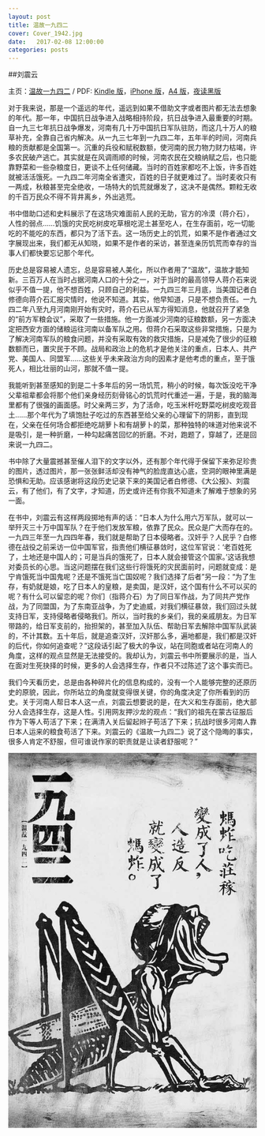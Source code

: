 ```yaml
---
layout: post
title: 温故一九四二
cover: Cover_1942.jpg
date:   2017-02-08 12:00:00
categories: posts
---
```

##刘震云

主页：[温故一九四二](https://github.com/M-Mono/1942) / PDF: [Kindle 版](https://github.com/M-Mono/1942/raw/master/温故一九四二%20·%20刘震云%20(Kindle).pdf)，[iPhone 版](https://github.com/M-Mono/1942/raw/master/温故一九四二%20·%20刘震云%20(iPhone).pdf)，[A4 版](https://github.com/M-Mono/1942/raw/master/温故一九四二%20·%20刘震云%20(A4).pdf)，[夜读黑版](https://github.com/M-Mono/1942/raw/master/温故一九四二%20·%20刘震云%20(Black).pdf)



对于我来说，那是一个遥远的年代，遥远到如果不借助文字或者图片都无法去想象的年代。那一年，中国抗日战争进入战略相持阶段，抗日战争进入最重要的时期。自一九三七年抗日战争爆发，河南有几十万中国抗日军队驻防，而这几十万人的粮草补充，全靠自己省内解决。从一九三七年到一九四二年，五年半的时间，河南兵粮的贡献都是全国第一。沉重的兵役和赋税数额，使河南的民力物力财力枯竭，许多农民破产逃亡。其实就是在风调雨顺的时候，河南农民在交粮纳赋之后，也只能靠野菜和一些杂粮度日，更谈不上任何储藏。当时的百姓家都吃不上饭，许多百姓就被活活饿死。一九四二年河南全省遭灾，百姓的日子就更难过了。当时麦收只有一两成，秋粮甚至完全绝收，一场特大的饥荒就爆发了，这决不是偶然。颗粒无收的千百万民众不得不背井离乡，外出逃荒。

书中借助口述和史料展示了在这场灾难面前人民的无助，官方的冷漠（蒋介石），人性的弱点……饥饿的灾民吃树皮吃草根吃泥土甚至吃人，在生存面前，吃一切能吃的不能吃的东西，都只为了活下去。这一场历史上的饥荒，如果不是作者通过文字展现出来，我们都无从知晓，如果不是作者的采访，甚至连亲历饥荒而幸存的当事人们都快要忘记那个年代。

历史总是容易被人遗忘，总是容易被人美化，所以作者用了“温故”，温故才能知新。三百万人在当时占据河南人口的十分之一，对于当时的最高领导人蒋介石来说似乎不值一提，他不想百姓，只顾自己的利益。一九四三年三月底，当美国记者白修德向蒋介石汇报灾情时，他说不知道。其实，他早知道，只是不想负责任。一九四二年八至九月河南刚开始有灾时，蒋介石已从军方得知消息，他就召开了紧急的“前方军粮会议”，采取了一些措施。他一方面减少河南的征粮数额，另一方面决定把西安方面的储粮运往河南以备军队之用。但蒋介石采取这些非常措施，只是为了解决河南军队的粮食问题，并没有采取有效的救灾措施，只是减免了很少的征粮数额而已，置灾民于不顾。战局和政治上的危机才是他关注的重点，日本人、共产党、美国人、同盟军……这些关乎未来政治方向的因素才是他考虑的重点，至于饿死人，相比壮丽的山河，那就不值一提。

我能听到甚至感知的到是二十多年后的另一场饥荒，稍小的时候，每次饭没吃干净父辈祖辈都会将那个他们亲身经历刻骨铭心的饥荒时代重述一遍，于是，我的脑海里都有了很强的画面感。时父亲两三岁，为了活命，吃玉米杆吃野菜吃树皮吃观音土……那个年代为了填饱肚子吃过的东西甚至给父亲的心理留下的阴影，直到现在，父亲在任何场合都拒绝吃胡萝卜和有胡萝卜的菜，那种独特的味道对他来说不是吸引，是一种折磨，一种勾起痛苦回忆的折磨。不对，跑题了，穿越了，还是回来说一九四二。

书中除了大量震撼甚至催人泪下的文字以外，还有那个年代得于保留下来弥足珍贵的图片，透过图片，那一张张鲜活却没有神气的脸庞直达心底，空洞的眼神里满是恐惧和无助。应该感谢将这段历史记录下来的美国记者白修德、《大公报》、刘震云，有了他们，有了文字，才知道，历史或许还有你我不知道未了解难于想象的另一面。

在书中，刘震云有这样两段掷地有声的话：“日本人为什么用六万军队，就可以一举歼灭三十万中国军队？在于他们发放军粮，依靠了民众。民众是广大而存在的。一九四三年至一九四四年春，我们就是帮助了日本侵略者。汉奸乎？人民乎？白修德在战役之前采访一位中国军官，指责他们横征暴敛时，这位军官说：‘老百姓死了，土地还是中国人的；可是当兵的饿死了，日本人就会接管这个国家。’这话我想对委员长的心思。当这问题摆在我们这些行将饿死的灾民面前时，问题就变成：是宁肯饿死当中国鬼呢？还是不饿死当亡国奴呢？我们选择了后者”另一段：“为了生存，有奶就是娘，吃了日本人的皇粮，是卖国，是汉奸，这个国有什么不可以买的呢？有什么可以留恋的呢？你们（指蒋介石）为了同日军作战，为了同共产党作战，为了同盟国，为了东南亚战争，为了史迪威，对我们横征暴敛，我们回过头就支持日军，支持侵略者侵略我们。所以，当时我的乡亲们，我的亲戚朋友。为日军带路的，给日军支前的，抬担架的，甚至加入队伍、帮助日军去解除中国军队武装的，不计其数。五十年后，就是追查汉奸，汉奸那么多，遍地都是，我们都是汉奸的后代，你如何追查呢？”这段话引起了极大的争议，站在同胞或者站在河南人的角度，这样的观点显然是无法接受的。我却认为，刘震云书中所要展示的是，当人在面对生死抉择的时候，更多的人会选择生存，作者只不过陈述了这个事实而已。

我们今天看历史，总是由各种碎片化的信息构成的，没有一个人能够完整的还原历史的原貌，因此，你所站立的角度就变得很关键，你的角度决定了你所看到的历史。关于河南人帮日本人这一点，刘震云想要说的是，在大义和生存面前，绝大部分人会选择生存，这是人性。引用网友押沙龙的观点：“我们的祖先在蒙古征服后作为下等人苟活了下来；在满清入关后留起辫子苟活了下来；抗战时很多河南人靠日本人运来的粮食苟活了下来。刘震云的《温故一九四二》说了这个隐晦的事实，很多人肯定不舒服，但可谁说作家的职责就是让读者舒服呢？”



![温故一九四二 · 刘震云](https://github.com/M-Mono/m-mono.github.io/raw/master/images/Frontmatter_1942.jpg)
